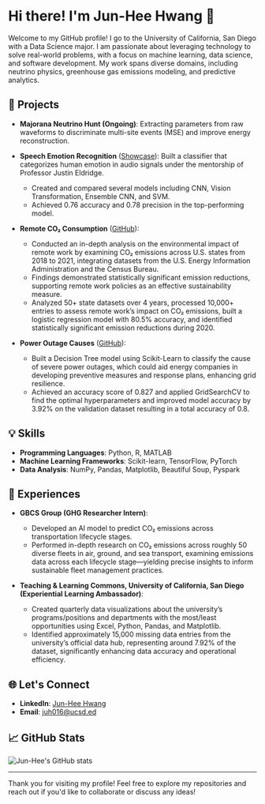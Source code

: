 # Hi there! I'm Jun-Hee Hwang 👋

Welcome to my GitHub profile! I go to the University of California, San Diego with a Data Science major. I am passionate about leveraging technology to solve real-world problems, with a focus on machine learning, data science, and software development. My work spans diverse domains, including neutrino physics, greenhouse gas emissions modeling, and predictive analytics.

## 🔭 Projects

- **Majorana Neutrino Hunt (Ongoing)**: Extracting parameters from raw waveforms to discriminate multi-site events (MSE) and improve energy reconstruction.
  
- **Speech Emotion Recognition** ([Showcase](https://drive.google.com/file/d/1g6Z6KEemH3BcP1AUWjN5yAszw8Bv_3aC/view)): Built a classifier that categorizes human emotion in audio signals under the mentorship of Professor Justin Eldridge.
  - Created and compared several models including CNN, Vision Transformation, Ensemble CNN, and SVM.
  - Achieved 0.76 accuracy and 0.78 precision in the top-performing model.
    
- **Remote CO₂ Consumption** ([GitHub](https://github.com/Junismyname/Remote-CO2-Emissions189)): 
  - Conducted an in-depth analysis on the environmental impact of remote work by examining CO₂ emissions across U.S. states from 2018 to 2021, integrating datasets from the U.S. Energy Information Administration and the Census Bureau.     
  - Findings demonstrated statistically significant emission reductions, supporting remote work policies as an effective sustainability measure.
  - Analyzed 50+ state datasets over 4 years, processed 10,000+ entries to assess remote work’s impact on CO₂ emissions, built a logistic regression model with 80.5% accuracy, and identified statistically significant emission reductions during 2020.
 
- **Power Outage Causes** ([GitHub](https://gabrielchasukjin.github.io/Power-Outage-Classification-Model/)):
   - Built a Decision Tree model using Scikit-Learn to classify the cause of severe power outages, which could aid energy companies in developing preventive measures and response plans, enhancing grid resilience.
   - Achieved an accuracy score of 0.827 and applied GridSearchCV to find the optimal hyperparameters and improved model accuracy by 3.92% on the validation dataset resulting in a total accuracy of 0.8.

## 💡 Skills

- **Programming Languages**: Python, R, MATLAB
- **Machine Learning Frameworks**: Scikit-learn, TensorFlow, PyTorch
- **Data Analysis**: NumPy, Pandas, Matplotlib, Beautiful Soup, Pyspark

## 🌟 Experiences

- **GBCS Group (GHG Researcher Intern)**: 
  - Developed an AI model to predict CO₂ emissions across transportation lifecycle stages.
  - Performed in-depth research on CO₂ emissions across roughly 50 diverse fleets in air, ground, and sea transport, examining emissions data across each lifecycle stage—yielding precise insights to inform sustainable fleet management practices.
  
- **Teaching & Learning Commons, University of California, San Diego (Experiential Learning Ambassador)**:
  - Created quarterly data visualizations about the university’s programs/positions and departments with the most/least opportunities using Excel, Python, Pandas, and Matplotlib.
  - Identified approximately 15,000 missing data entries from the university’s official data hub, representing around 7.92% of the dataset, significantly enhancing data accuracy and operational efficiency.

## 🌐 Let's Connect

- **LinkedIn**: [Jun-Hee Hwang](https://www.linkedin.com/in/jun-hee-hwang/)
- **Email**: [juh016@ucsd.ed](mailto:juh016@ucsd.edu)

## 📈 GitHub Stats

![Jun-Hee's GitHub stats](https://github-readme-stats.vercel.app/api?username=Junismyname&show_icons=true&theme=radical)

---

Thank you for visiting my profile! Feel free to explore my repositories and reach out if you'd like to collaborate or discuss any ideas!

